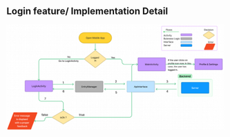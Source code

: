 ## Login feature/ Implementation Detail 

![The figure Illustrates the flow of the login process.](../images/login_flow.png)